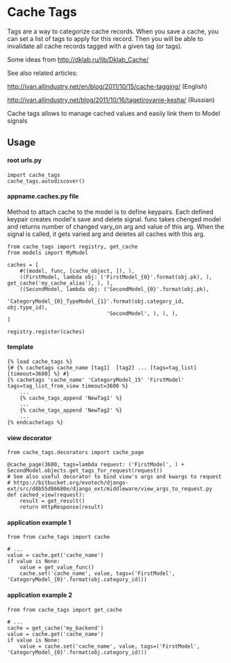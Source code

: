 Cache Tags
============

Tags are a way to categorize cache records.
When you save a cache, you can set a list of tags to apply for this record.
Then you will be able to invalidate all cache records tagged with a given tag (or tags).

Some ideas from http://dklab.ru/lib/Dklab_Cache/

See also related articles:

http://ivan.allindustry.net/en/blog/2011/10/15/cache-tagging/ (English)

http://ivan.allindustry.net/blog/2011/10/16/tagetirovanie-kesha/ (Russian)

Cache tags allows to manage cached values and easily link them to Model signals

Usage
-----

#### root urls.py
    import cache_tags
    cache_tags.autodiscover()

#### appname.caches.py file
Method to attach cache to the model is to define keypairs. Each defined keypair
creates model's save and delete signal. func takes chenged model and returns
number of changed vary_on arg and value of this arg. When the signal is called,
it gets varied arg and deletes all caches with this arg.

    from cache_tags import registry, get_cache
    from models import MyModel

    caches = [
        #((model, func, [cache_object, ]), ),
        ((FirstModel, lambda obj: ('FirstModel_{0}'.format(obj.pk), ), get_cache('my_cache_alias'), ), ),
        ((SecondModel, lambda obj: ('SecondModel_{0}'.format(obj.pk),
                                    'CategoryModel_{0}_TypeModel_{1}'.format(obj.category_id, obj.type_id),
                                    'SecondModel', ), ), ),
    ]

    registry.register(caches)

#### template
    {% load cache_tags %}
    {# {% cachetags cache_name [tag1]  [tag2] ... [tags=tag_list] [timeout=3600] %} #}
    {% cachetags 'cache_name' 'CategoryModel_15' 'FirstModel' tags=tag_list_from_view timeout=3600 %}
        ...
        {% cache_tags_append 'NewTag1' %}
        ...
        {% cache_tags_append 'NewTag2' %}
        ...
    {% endcachetags %}

#### view decorator

    from cache_tags.decorators import cache_page

    @cache_page(3600, tags=lambda request: ('FirstModel', ) + SecondModel.objects.get_tags_for_request(request))
    # See also useful decorator to bind view's args and kwargs to request
    # https://bitbucket.org/evotech/django-ext/src/d8b55d86680e/django_ext/middleware/view_args_to_request.py
    def cached_view(request):
        result = get_result()
        return HttpResponse(result)

#### application example 1

    from from cache_tags import cache

    # ...
    value = cache.get('cache_name')
    if value is None:
        value = get_value_func()
        cache.set('cache_name', value, tags=('FirstModel', 'CategoryModel_{0}'.format(obj.category_id)))

#### application example 2

    from from cache_tags import get_cache

    # ...
    cache = get_cache('my_backend')
    value = cache.get('cache_name')
    if value is None:
        value = cache.set('cache_name', value, tags=('FirstModel', 'CategoryModel_{0}'.format(obj.category_id)))

